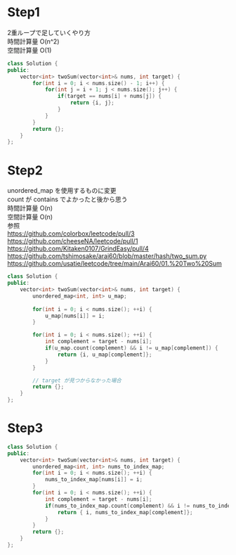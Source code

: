 # Step1
2重ループで足していくやり方  
時間計算量 O(n^2)  
空間計算量 O(1)  
```cpp
class Solution {
public:
    vector<int> twoSum(vector<int>& nums, int target) {
        for(int i = 0; i < nums.size() - 1; i++) {
            for(int j = i + 1; j < nums.size(); j++) {
                if(target == nums[i] + nums[j]) {
                    return {i, j};
                }
            }
        }
        return {};
    }
};

```

# Step2
unordered_map を使用するものに変更  
count が contains でよかったと後から思う  
時間計算量 O(n)  
空間計算量 O(n)  
参照  
https://github.com/colorbox/leetcode/pull/3  
https://github.com/cheeseNA/leetcode/pull/1  
https://github.com/Kitaken0107/GrindEasy/pull/4  
https://github.com/tshimosake/arai60/blob/master/hash/two_sum.py  
https://github.com/usatie/leetcode/tree/main/Arai60/01.%20Two%20Sum  
```cpp
class Solution {
public:
    vector<int> twoSum(vector<int>& nums, int target) {
        unordered_map<int, int> u_map;
        
        for(int i = 0; i < nums.size(); ++i) {
            u_map[nums[i]] = i;
        }

        for(int i = 0; i < nums.size(); ++i) {
            int complement = target - nums[i];
            if(u_map.count(complement) && i != u_map[complement]) {
                return {i, u_map[complement]};
            }
        }

        // target が見つからなかった場合
        return {};
    }
};
```


# Step3
```cpp
class Solution {
public:
    vector<int> twoSum(vector<int>& nums, int target) {
        unordered_map<int, int> nums_to_index_map;
        for(int i = 0; i < nums.size(); ++i) {
            nums_to_index_map[nums[i]] = i;
        }
        for(int i = 0; i < nums.size(); ++i) {
            int complement = target - nums[i];
            if(nums_to_index_map.count(complement) && i != nums_to_index_map[complement]) {
                return { i, nums_to_index_map[complement]};
            }
        }
        return {};
    }
};
```
